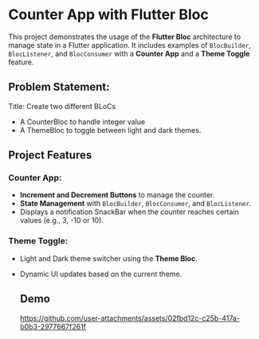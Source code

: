
# Counter App with Flutter Bloc

This project demonstrates the usage of the **Flutter Bloc** architecture to manage state in a Flutter application. It includes examples of `BlocBuilder`, `BlocListener`, and `BlocConsumer` with a **Counter App** and a **Theme Toggle** feature.

## Problem Statement:
Title: Create two different BLoCs
- A CounterBloc to handle integer value
- A ThemeBloc to toggle between light and dark themes.


## Project Features

### Counter App:
- **Increment and Decrement Buttons** to manage the counter.
- **State Management** with `BlocBuilder`, `BlocConsumer`, and `BlocListener`.
- Displays a notification SnackBar when the counter reaches certain values (e.g., 3, -10 or 10).

### Theme Toggle:
- Light and Dark theme switcher using the **Theme Bloc**.
- Dynamic UI updates based on the current theme.

  ## Demo
  https://github.com/user-attachments/assets/02fbd12c-c25b-417a-b0b3-2977667f261f
